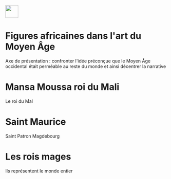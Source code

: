 <a href="https://juncture-digital.org"><img src="https://raw.githubusercontent.com/digitalArtHistory/recits-numeriques/main/images/btn_juncture.svg" style="height:40px"></a>

<param ve-config 
       title="depart" 
       banner="/images/ViennaDioscoridesFolio483vBirds.jpg" 
       layout="vertical">

# Figures africaines dans l'art du Moyen Âge

Axe de présentation : confronter l'idée préconçue que le Moyen Âge occidental était perméable au reste du monde et ainsi décentrer la narrative


# Mansa Moussa roi du Mali
Le roi du Mal
<param ve-graphic url="https://upload.wikimedia.org/wikipedia/commons/e/ea/Catalan_Atlas_BNF_Sheet_6_Mansa_Musa.jpg" title="Atlas Catalan : détail Mansa Moussa" />

# Saint Maurice 
Saint Patron Magdebourg
<param ve-graphic url="https://upload.wikimedia.org/wikipedia/commons/a/a7/Saint_Maurice_Magdeburg.jpg" title="Saint Maurice" />

# Les rois mages
Ils représentent le monde entier
<param ve-graphic url="https://upload.wikimedia.org/wikipedia/commons/c/c9/Hans_Multscher_-_Au%C3%9Fenfl%C3%BCgel_des_Wurzacher_Altars_-_Google_Art_Project.jpg" title="Les rois mages" />
